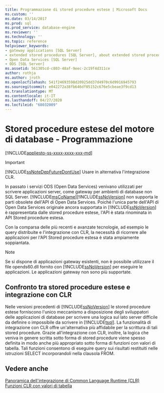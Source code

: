 ```yaml
---
title: Programmazione di stored procedure estese | Microsoft Docs
ms.custom: ''
ms.date: 03/14/2017
ms.prod: sql
ms.prod_service: database-engine
ms.reviewer: ''
ms.technology: ''
ms.topic: reference
helpviewer_keywords:
- gateway applications [SQL Server]
- extended stored procedures [SQL Server], about extended stored procedures
- Open Data Services [SQL Server]
- ODS [SQL Server]
ms.assetid: 561305cd-c803-48af-9eec-2c19f4d311ce
author: rothja
ms.author: jroth
ms.openlocfilehash: 541f24693598d20925dd37d4970c6d9916945793
ms.sourcegitcommit: e042272a38fb646df05152c676e5cbeae3f9cd13
ms.translationtype: MT
ms.contentlocale: it-IT
ms.lasthandoff: 04/27/2020
ms.locfileid: "68032009"
---
```

# <a name="database-engine-extended-stored-procedures---programming"></a>Stored procedure estese del motore di database - Programmazione
[!INCLUDE[appliesto-ss-xxxx-xxxx-xxx-md](../../includes/appliesto-ss-xxxx-xxxx-xxx-md.md)]
    
> [!IMPORTANT]  
>  [!INCLUDE[ssNoteDepFutureDontUse](../../includes/ssnotedepfuturedontuse-md.md)] Usare in alternativa l'integrazione CLR.  
  
 In passato i servizi ODS (Open Data Services) venivano utilizzati per scrivere applicazioni server, come gateway per ambienti di database non SQL Server. [!INCLUDE[msCoName](../../includes/msconame-md.md)][!INCLUDE[ssNoVersion](../../includes/ssnoversion-md.md)] non supporta le parti obsolete dell'API di Open Data Services. Poiché l'unica parte dell'API di Open Data Services originale ancora supportata in [!INCLUDE[ssNoVersion](../../includes/ssnoversion-md.md)] è rappresentata dalle stored procedure estese, l'API è stata rinominata in API Stored procedure estesa.  
  
 Con la comparsa delle più recenti e avanzate tecnologie, ad esempio le query distribuite e l'integrazione con CLR, la necessità di ricorrere alle applicazioni per l'API Stored procedure estesa è stata ampiamente soppiantata.  
  
> [!NOTE]  
>  Se si dispone di applicazioni gateway esistenti, non è possibile utilizzare il file opends60.dll fornito con [!INCLUDE[ssNoVersion](../../includes/ssnoversion-md.md)] per eseguire le applicazioni. Le applicazioni gateway non sono più supportate.  
  
## <a name="extended-stored-procedures-vs-clr-integration"></a>Confronto tra stored procedure estese e integrazione con CLR  
 Nelle versioni precedenti di [!INCLUDE[ssNoVersion](../../includes/ssnoversion-md.md)] le stored procedure estese forniscono l'unico meccanismo a disposizione degli sviluppatori delle applicazioni di database per scrivere una logica sul lato server difficile da definire o impossibile da scrivere in [!INCLUDE[tsql](../../includes/tsql-md.md)]. La funzionalità di integrazione con CLR offre un'alternativa più affidabile per la scrittura di tali stored procedure. Grazie all'integrazione con CLR, inoltre, la logica che veniva in genere scritta sotto forma di stored procedure viene spesso definita in modo anche più appropriato sotto forma di funzioni con valori di tabella. Tali funzioni consentono di eseguire query sui risultati restituiti nelle istruzioni SELECT incorporandoli nella clausola FROM.  
  
## <a name="see-also"></a>Vedere anche  
 [Panoramica dell'integrazione di Common Language Runtime &#40;CLR&#41;](../../relational-databases/clr-integration/common-language-runtime-integration-overview.md)   
 [Funzioni CLR con valori di tabella](../../relational-databases/clr-integration-database-objects-user-defined-functions/clr-table-valued-functions.md)  
  
  
